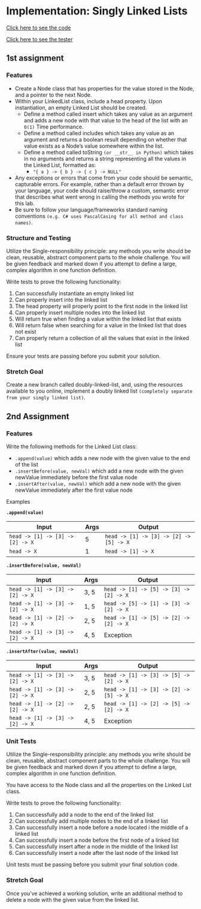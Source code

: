 # Implementation: Singly Linked Lists

[Click here to see the code](linked-list.js)

[Click here to see the tester](linked-list.test.js)

## 1st assignment

### Features

- Create a Node class that has properties for the value stored in the Node, and a pointer to the next Node.
- Within your LinkedList class, include a head property. Upon instantiation, an empty Linked List should be created.
  - Define a method called insert which takes any value as an argument and adds a new node with that value to the head of the list with an `O(1)` Time performance.
  - Define a method called includes which takes any value as an argument and returns a boolean result depending on whether that value exists as a Node’s value somewhere within the list.
  - Define a method called toString `(or __str__ in Python)` which takes in no arguments and returns a string representing all the values in the Linked List, formatted as:
    - `"{ a } -> { b } -> { c } -> NULL"`
- Any exceptions or errors that come from your code should be semantic, capturable errors. For example, rather than a default error thrown by your language, your code should raise/throw a custom, semantic error that describes what went wrong in calling the methods you wrote for this lab.
- Be sure to follow your language/frameworks standard naming conventions `(e.g. C# uses PascalCasing for all method and class names)`.

### Structure and Testing

Utilize the Single-responsibility principle: any methods you write should be clean, reusable, abstract component parts to the whole challenge. You will be given feedback and marked down if you attempt to define a large, complex algorithm in one function definition.

Write tests to prove the following functionality:

1. Can successfully instantiate an empty linked list
2. Can properly insert into the linked list
3. The head property will properly point to the first node in the linked list
4. Can properly insert multiple nodes into the linked list
5. Will return true when finding a value within the linked list that exists
6. Will return false when searching for a value in the linked list that does not exist
7. Can properly return a collection of all the values that exist in the linked list

Ensure your tests are passing before you submit your solution.

### Stretch Goal

Create a new branch called doubly-linked-list, and, using the resources available to you online, implement a doubly linked list `(completely separate from your singly linked list)`.

## 2nd Assignment

### Features

Write the following methods for the Linked List class:

- `.append(value)` which adds a new node with the given value to the end of the list
- `.insertBefore(value, newVal)` which add a new node with the given newValue immediately before the first value node
- `.insertAfter(value, newVal)` which add a new node with the given newValue immediately after the first value node

Examples

**`.append(value)`**

|Input|Args|Output|
|---|---|---|
|`head -> [1] -> [3] -> [2] -> X`|5|`head -> [1] -> [3] -> [2] -> [5] -> X`|
|`head -> X`|1|`head -> [1] -> X`|

**`.insertBefore(value, newVal)`**

|Input|Args|Output|
|---|---|---|
|`head -> [1] -> [3] -> [2] -> X`|3, 5|`head -> [1] -> [5] -> [3] -> [2] -> X`|
|`head -> [1] -> [3] -> [2] -> X`|1, 5|`head -> [5] -> [1] -> [3] -> [2] -> X`|
|`head -> [1] -> [2] -> [2] -> X`|2, 5|`head -> [1] -> [5] -> [2] -> [2] -> X`|
|`head -> [1] -> [3] -> [2] -> X`|4, 5|Exception|

**`.insertAfter(value, newVal)`**

|Input|Args|Output|
|---|---|---|
|`head -> [1] -> [3] -> [2] -> X`|3, 5|`head -> [1] -> [3] -> [5] -> [2] -> X`|
|`head -> [1] -> [3] -> [2] -> X`|2, 5|`head -> [1] -> [3] -> [2] -> [5] -> X`|
|`head -> [1] -> [2] -> [2] -> X`|2, 5|`head -> [1] -> [2] -> [5] -> [2] -> X`|
|`head -> [1] -> [3] -> [2] -> X`|4, 5|Exception

### Unit Tests

Utilize the Single-responsibility principle: any methods you write should be clean, reusable, abstract component parts to the whole challenge. You will be given feedback and marked down if you attempt to define a large, complex algorithm in one function definition.

You have access to the Node class and all the properties on the Linked List class.

Write tests to prove the following functionality:

1. Can successfully add a node to the end of the linked list
2. Can successfully add multiple nodes to the end of a linked list
3. Can successfully insert a node before a node located i the middle of a linked list
4. Can successfully insert a node before the first node of a linked list
5. Can successfully insert after a node in the middle of the linked list
6. Can successfully insert a node after the last node of the linked list

Unit tests must be passing before you submit your final solution code.

### Stretch Goal

Once you’ve achieved a working solution, write an additional method to delete a node with the given value from the linked list.
